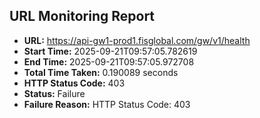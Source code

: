 ## URL Monitoring Report

- **URL:** https://api-gw1-prod1.fisglobal.com/gw/v1/health
- **Start Time:** 2025-09-21T09:57:05.782619
- **End Time:** 2025-09-21T09:57:05.972708
- **Total Time Taken:** 0.190089 seconds
- **HTTP Status Code:** 403
- **Status:** Failure
- **Failure Reason:** HTTP Status Code: 403
